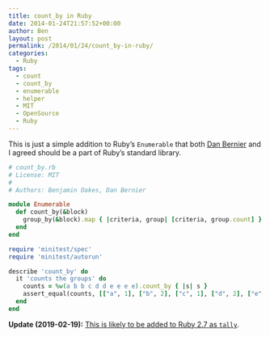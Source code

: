 ```yaml
---
title: count_by in Ruby
date: 2014-01-24T21:57:52+00:00
author: Ben
layout: post
permalink: /2014/01/24/count_by-in-ruby/
categories:
  - Ruby
tags:
  - count
  - count_by
  - enumerable
  - helper
  - MIT
  - OpenSource
  - Ruby
---
```

This is just a simple addition to Ruby&#8217;s `Enumerable` that both [Dan Bernier](http://invisibleblocks.com/) and I agreed should be a part of Ruby&#8217;s standard library.

```ruby
# count_by.rb
# License: MIT
#
# Authors: Benjamin Oakes, Dan Bernier

module Enumerable
  def count_by(&block)
    group_by(&block).map { |criteria, group| [criteria, group.count] }
  end
end

require 'minitest/spec'
require 'minitest/autorun'

describe 'count_by' do
  it 'counts the groups' do
    counts = %w(a b b c d d e e e e).count_by { |s| s }
    assert_equal(counts, [["a", 1], ["b", 2], ["c", 1], ["d", 2], ["e", 4]])
  end
end
```

**Update (2019-02-19):** [This is likely to be added to Ruby 2.7 as `tally`](https://www.benjaminoakes.com/ruby/2019/02/19/Ruby-27-adds-Enumerabletally/).
